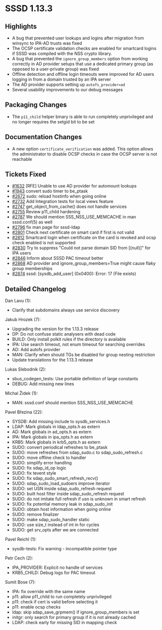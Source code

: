 SSSD 1.13.3
===========

Highlights
----------

- A bug that prevented user lookups and logins after migration from winsync to IPA-AD trusts was fixed
- The OCSP certificate validation checks are enabled for smartcard logins if SSSD was compiled with the NSS crypto library.
- A bug that prevented the `ignore_group_members` option from working correctly in AD provider setups that use a dedicated primary group (as opposed to a user-private group) was fixed
- Offline detection and offline login timeouts were improved for AD users logging in from a domain trusted by an IPA server
- The AD provider supports setting up `autofs_provider=ad`
- Several usability improvements to our debug messages

Packaging Changes
-----------------

- The `p11_child` helper binary is able to run completely unprivileged and no longer requires the setgid bit to be set

Documentation Changes
---------------------

- A new option `certificate_verification` was added. This option allows the administrator to disable OCSP checks in case the OCSP server is not reachable

Tickets Fixed
-------------


- [\#1632](https://pagure.io/SSSD/sssd/issue/1632) [RFE] Unable to use AD provider for automount lookups
- [\#1943](https://pagure.io/SSSD/sssd/issue/1943) convert sudo timer to be_ptask
- [\#2672](https://pagure.io/SSSD/sssd/issue/2672) sudo: reload hostinfo when going online
- [\#2732](https://pagure.io/SSSD/sssd/issue/2732) Add Integration tests for local views feature
- [\#2747](https://pagure.io/SSSD/sssd/issue/2747) get_object_from_cache() does not handle services
- [\#2755](https://pagure.io/SSSD/sssd/issue/2755) Review p11_child hardening
- [\#2787](https://pagure.io/SSSD/sssd/issue/2787) We should mention SSS_NSS_USE_MEMCACHE in man sssd.conf(5) as well
- [\#2796](https://pagure.io/SSSD/sssd/issue/2796) fix man page for sssd-ldap
- [\#2801](https://pagure.io/SSSD/sssd/issue/2801) Check next certificate on smart card if first is not valid
- [\#2812](https://pagure.io/SSSD/sssd/issue/2812) Smartcard login when certificate on the card is revoked and ocsp check enabled is not supported
- [\#2830](https://pagure.io/SSSD/sssd/issue/2830) Try to suppress "Could not parse domain SID from [(null)]" for IPA users
- [\#2846](https://pagure.io/SSSD/sssd/issue/2846) Inform about SSSD PAC timeout better
- [\#2868](https://pagure.io/SSSD/sssd/issue/2868) AD provider and ignore_group_members=True might cause flaky group memberships
- [\#2874](https://pagure.io/SSSD/sssd/issue/2874) sssd: [sysdb_add_user] (0x0400): Error: 17 (File exists)

Detailed Changelog
------------------

Dan Lavu (1):

- Clarify that subdomains always use service discovery

Jakub Hrozek (7):

- Upgrading the version for the 1.13.3 release
- DP: Do not confuse static analysers with dead code
- BUILD: Only install polkit rules if the directory is available
- IPA: Use search timeout, not enum timeout for searching overrides
- AD: Add autofs provider
- MAN: Clarify when should TGs be disabled for group nesting restriction
- Update translations for the 1.13.3 release

Lukas Slebodnik (2):

- sbus_codegen_tests: Use portable definition of large constants
- DEBUG: Add missing new lines

Michal Židek (1):

- MAN: sssd.conf should mention SSS_NSS_USE_MEMCACHE

Pavel Březina (22):

- SYSDB: Add missing include to sysdb_services.h
- LDAP: Mark globals in ldap_opts.h as extern
- AD: Mark globals in ad_opts.h as extern
- IPA: Mark globals in ipa_opts.h as extern
- KRB5: Mark globals in krb5_opts.h as extern
- SUDO: convert periodical refreshes to be_ptask
- SUDO: move refreshes from sdap_sudo.c to sdap_sudo_refresh.c
- SUDO: move offline check to handler
- SUDO: simplify error handling
- SUDO: fix sdap_id_op logic
- SUDO: fix tevent style
- SUDO: fix sdap_sudo_smart_refresh_recv()
- SUDO: sdap_sudo_load_sudoers improve iterator
- SUDO: set USN inside sdap_sudo_refresh request
- SUDO: built host filter inside sdap_sudo_refresh request
- SUDO: do not imitate full refresh if usn is unknown in smart refresh
- SUDO: fix potential memory leak in sdap_sudo_init
- SUDO: obtain host information when going online
- SUDO: remove finalizer
- SUDO: make sdap_sudo_handler static
- SUDO: use size_t instead of int in for cycles
- SUDO: get srv_opts after we are connected

Pavel Reichl (1):

- sysdb-tests: Fix warning - incompatible pointer type

Petr Cech (2):

- IPA_PROVIDER: Explicit no handle of services
- KRB5_CHILD: Debug logs for PAC timeout

Sumit Bose (7):

- IPA: fix override with the same name
- p11: allow p11_child to run completely unprivileged
- p11: check if cert is valid before selecting it
- p11: enable ocsp checks
- ldap: skip sdap_save_grpmem() if ignore_group_members is set
- initgr: only search for primary group if it is not already cached
- LDAP: check early for missing SID in mapping check
